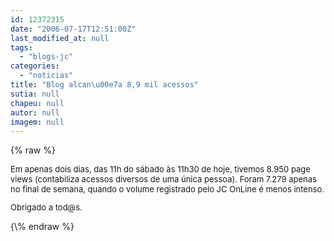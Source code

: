 ```yaml
---
id: 12372315
date: "2006-07-17T12:51:00Z"
last_modified_at: null
tags:
  - "blogs-jc"
categories:
  - "noticias"
title: "Blog alcan\u00e7a 8,9 mil acessos"
sutia: null
chapeu: null
autor: null
imagem: null
---
```

{\% raw %}
<p><FONT size=2></p>
<p><P>Em apenas dois dias, das 11h do sábado às 11h30 de hoje, tivemos 8.950 page views (contabiliza acessos diversos de uma única pessoa). Foram 7.279 apenas no final de semana, quando o volume registrado pelo JC OnLine é menos intenso. </P></p>
<p><P>Obrigado a tod@s.</P></FONT> </p>
{\% endraw %}